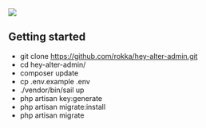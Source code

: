 <img src="https://heyalter.com/wp-content/uploads/2020/06/header-2048x1171.jpg">

## Getting started

- git clone https://github.com/rokka/hey-alter-admin.git
- cd hey-alter-admin/
- composer update
- cp .env.example .env
- ./vendor/bin/sail up
- php artisan key:generate
- php artisan migrate:install
- php artisan migrate
